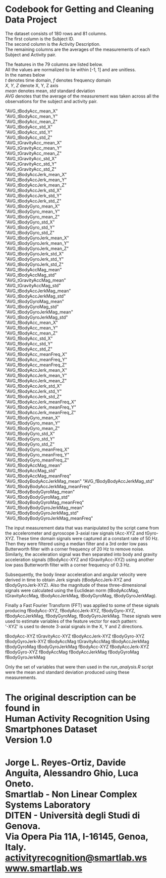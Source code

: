 # Codebook for Getting and Cleaning Data Project

The dataset consists of 180 rows and 81 columns.  
The first column is the Subject ID.   
The second column is the Activity Description.  
The remaining columns are the averages of the measurements of each Subject and Activity pair.  

The features in the 79 columns are listed below.    
All the values are normalized to lie within [-1, 1] and are unitless.  
In the names below  
*t* denotes time domain, *f* denotes frequency domain  
*X*, *Y*, *Z* denote X, Y, Z axis  
*mean* denotes mean, *std* standard deviation  
*AVG* denotes that the average of the measurement was taken across all the observations for the subject and activity pair.

"AVG_tBodyAcc_mean_X"  
"AVG_tBodyAcc_mean_Y"  
"AVG_tBodyAcc_mean_Z"  
"AVG_tBodyAcc_std_X"  
"AVG_tBodyAcc_std_Y"  
"AVG_tBodyAcc_std_Z"  
"AVG_tGravityAcc_mean_X"  
"AVG_tGravityAcc_mean_Y"  
"AVG_tGravityAcc_mean_Z"  
"AVG_tGravityAcc_std_X"  
"AVG_tGravityAcc_std_Y"  
"AVG_tGravityAcc_std_Z"  
"AVG_tBodyAccJerk_mean_X"  
"AVG_tBodyAccJerk_mean_Y"  
"AVG_tBodyAccJerk_mean_Z"  
"AVG_tBodyAccJerk_std_X"  
"AVG_tBodyAccJerk_std_Y"  
"AVG_tBodyAccJerk_std_Z"  
"AVG_tBodyGyro_mean_X"  
"AVG_tBodyGyro_mean_Y"  
"AVG_tBodyGyro_mean_Z"  
"AVG_tBodyGyro_std_X"  
"AVG_tBodyGyro_std_Y"  
"AVG_tBodyGyro_std_Z"  
"AVG_tBodyGyroJerk_mean_X"  
"AVG_tBodyGyroJerk_mean_Y"  
"AVG_tBodyGyroJerk_mean_Z"  
"AVG_tBodyGyroJerk_std_X"  
"AVG_tBodyGyroJerk_std_Y"  
"AVG_tBodyGyroJerk_std_Z"  
"AVG_tBodyAccMag_mean"  
"AVG_tBodyAccMag_std"  
"AVG_tGravityAccMag_mean"  
"AVG_tGravityAccMag_std"  
"AVG_tBodyAccJerkMag_mean"  
"AVG_tBodyAccJerkMag_std"  
"AVG_tBodyGyroMag_mean"  
"AVG_tBodyGyroMag_std"  
"AVG_tBodyGyroJerkMag_mean"  
"AVG_tBodyGyroJerkMag_std"  
"AVG_fBodyAcc_mean_X"  
"AVG_fBodyAcc_mean_Y"  
"AVG_fBodyAcc_mean_Z"  
"AVG_fBodyAcc_std_X"  
"AVG_fBodyAcc_std_Y"  
"AVG_fBodyAcc_std_Z"  
"AVG_fBodyAcc_meanFreq_X"  
"AVG_fBodyAcc_meanFreq_Y"  
"AVG_fBodyAcc_meanFreq_Z"  
"AVG_fBodyAccJerk_mean_X"  
"AVG_fBodyAccJerk_mean_Y"  
"AVG_fBodyAccJerk_mean_Z"  
"AVG_fBodyAccJerk_std_X"  
"AVG_fBodyAccJerk_std_Y"  
"AVG_fBodyAccJerk_std_Z"  
"AVG_fBodyAccJerk_meanFreq_X"  
"AVG_fBodyAccJerk_meanFreq_Y"  
"AVG_fBodyAccJerk_meanFreq_Z"  
"AVG_fBodyGyro_mean_X"  
"AVG_fBodyGyro_mean_Y"  
"AVG_fBodyGyro_mean_Z"  
"AVG_fBodyGyro_std_X"  
"AVG_fBodyGyro_std_Y"  
"AVG_fBodyGyro_std_Z"  
"AVG_fBodyGyro_meanFreq_X"  
"AVG_fBodyGyro_meanFreq_Y"  
"AVG_fBodyGyro_meanFreq_Z"  
"AVG_fBodyAccMag_mean"  
"AVG_fBodyAccMag_std"  
"AVG_fBodyAccMag_meanFreq"  
"AVG_fBodyBodyAccJerkMag_mean" 
"AVG_fBodyBodyAccJerkMag_std"  
"AVG_fBodyBodyAccJerkMag_meanFreq"  
"AVG_fBodyBodyGyroMag_mean"  
"AVG_fBodyBodyGyroMag_std"  
"AVG_fBodyBodyGyroMag_meanFreq"  
"AVG_fBodyBodyGyroJerkMag_mean"  
"AVG_fBodyBodyGyroJerkMag_std"   
"AVG_fBodyBodyGyroJerkMag_meanFreq"

The input measurement data that was manipulated by the script came from the accelerometer and gyroscope 3-axial raw signals tAcc-XYZ and tGyro-XYZ. These time domain signals  were captured at a constant rate of 50 Hz. Then they were filtered using a median filter and a 3rd order low pass Butterworth filter with a corner frequency of 20 Hz to remove noise. Similarly, the acceleration signal was then separated into body and gravity acceleration signals (tBodyAcc-XYZ and tGravityAcc-XYZ) using another low pass Butterworth filter with a corner frequency of 0.3 Hz. 

Subsequently, the body linear acceleration and angular velocity were derived in time to obtain Jerk signals (tBodyAccJerk-XYZ and tBodyGyroJerk-XYZ). Also the magnitude of these three-dimensional signals were calculated using the Euclidean norm (tBodyAccMag, tGravityAccMag, tBodyAccJerkMag, tBodyGyroMag, tBodyGyroJerkMag). 

Finally a Fast Fourier Transform (FFT) was applied to some of these signals producing fBodyAcc-XYZ, fBodyAccJerk-XYZ, fBodyGyro-XYZ, fBodyAccJerkMag, fBodyGyroMag, fBodyGyroJerkMag. 
These signals were used to estimate variables of the feature vector for each pattern:  
'-XYZ' is used to denote 3-axial signals in the X, Y and Z directions.

tBodyAcc-XYZ
tGravityAcc-XYZ
tBodyAccJerk-XYZ
tBodyGyro-XYZ
tBodyGyroJerk-XYZ
tBodyAccMag
tGravityAccMag
tBodyAccJerkMag
tBodyGyroMag
tBodyGyroJerkMag
fBodyAcc-XYZ
fBodyAccJerk-XYZ
fBodyGyro-XYZ
fBodyAccMag
fBodyAccJerkMag
fBodyGyroMag
fBodyGyroJerkMag

Only the set of variables that were then used in the *run_analysis.R* script were the mean and standard deviation produced using these measurements.

The original description can be found in   
Human Activity Recognition Using Smartphones Dataset  
Version 1.0  
==================================================================  
Jorge L. Reyes-Ortiz, Davide Anguita, Alessandro Ghio, Luca Oneto.  
Smartlab - Non Linear Complex Systems Laboratory  
DITEN - Università degli Studi di Genova.  
Via Opera Pia 11A, I-16145, Genoa, Italy.  
activityrecognition@smartlab.ws  
www.smartlab.ws  
==================================================================  
